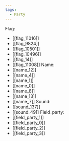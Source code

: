 ```yaml
---
tags:
  - Party
---
```

Flag:
- [[flag_11016]]
- [[flag_9824]]
- [[flag_10501]]
- [[flag_10496]]
- [[flag_14]]
- [[flag_11008]]
Name:
- [[name_12]]
- [[name_4]]
- [[name_1]]
- [[name_0]]
- [[name_8]]
- [[name_13]]
- [[name_7]]
Sound:
- [[sound_137]]
- [[sound_49]]
Field_party:
- [[field_party_1]]
- [[field_party_0]]
- [[field_party_2]]
- [[field_party_3]]
